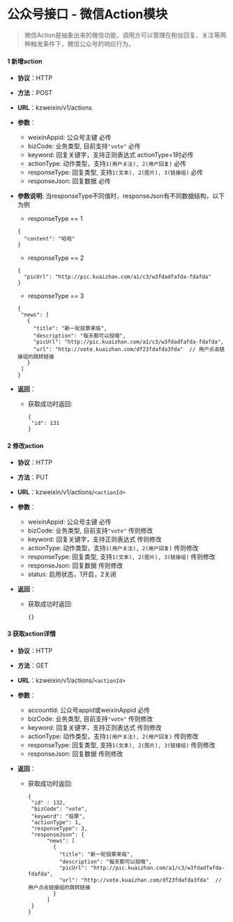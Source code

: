 # 公众号接口 - 微信Action模块

> 微信Action是抽象出来的微信功能，调用方可以管理在粉丝回复、关注等两种触发条件下，微信公众号的响应行为。

#### 1 新增action
* **协议**：HTTP
* **方法**：POST
* **URL**：kzweixin/v1/actions
* **参数**：
    * weixinAppid: 公众号主键  必传
    * bizCode: 业务类型, 目前支持`"vote"` 必传
    * keyword: 回复关键字，支持正则表达式  actionType=1时必传
    * actionType: 动作类型，支持`1(用户关注), 2(用户回复)` 必传
    * responseType: 回复类型, 支持`1(文本), 2(图片), 3(链接组)` 必传
    * responseJson: 回复数据 必传
    
* **参数说明**:
    当responseType不同值时，responseJson有不同数据结构，以下为例
    * responseType == 1
    
    ```
    {
      "content": "哈哈"
    }
    ```
    
    * responseType == 2
    
    ```
    {
      "picUrl": "http://pic.kuaizhan.com/a1/c3/w3fdadfafda-fdafda"
    }
    ```
    
    * responseType == 3 
    
    ```
    {
     "news": [
       {
         "title": "新一轮投票来临",
         "description": "每天都可以投哦",
         "picUrl": "http://pic.kuaizhan.com/a1/c3/w3fdadfafda-fdafda",
         "url": "http://vote.kuaizhan.com/df23fdafda3fda"  // 用户点击链接组的跳转链接
       }
     ]
    }
    ```

* **返回**：
    * 获取成功时返回:

        ```
        {
         "id": 131
        }
        ```
        
#### 2 修改action
* **协议**：HTTP
* **方法**：PUT
* **URL**：kzweixin/v1/actions/`<actionId>`
* **参数**：
    * weixinAppid: 公众号主键  必传
    * bizCode: 业务类型, 目前支持`"vote"` 传则修改
    * keyword: 回复关键字，支持正则表达式  传则修改
    * actionType: 动作类型，支持`1(用户关注), 2(用户回复)` 传则修改
    * responseType: 回复类型, 支持`1(文本), 2(图片), 3(链接组)` 传则修改
    * responseJson: 回复数据 传则修改
    * status: 启用状态，1开启，2关闭

* **返回**：
    * 获取成功时返回:

        ```
        {}
        ```
        
#### 3 获取action详情
* **协议**：HTTP
* **方法**：GET
* **URL**：kzweixin/v1/actions/`<actionId>`
* **参数**：
    * accountId: 公众号appid或weixinAppid  必传
    * bizCode: 业务类型, 目前支持`"vote"` 传则修改
    * keyword: 回复关键字，支持正则表达式  传则修改
    * actionType: 动作类型，支持`1(用户关注), 2(用户回复)` 传则修改
    * responseType: 回复类型, 支持`1(文本), 2(图片), 3(链接组)` 传则修改
    * responseJson: 回复数据 传则修改

* **返回**：
    * 获取成功时返回:

        ```
        {
         "id" : 132,
         "bizCode": "vote",
         "keyword": "投票",
         "actionType": 1,
         "responseType": 3,
         "responseJson": {
              "news": [
                {
                  "title": "新一轮投票来临",
                  "description": "每天都可以投哦",
                  "picUrl": "http://pic.kuaizhan.com/a1/c3/w3fdadfafda-fdafda",
                  "url": "http://vote.kuaizhan.com/df23fdafda3fda"  // 用户点击链接组的跳转链接
                }
              ]
         }
        }
        ```
